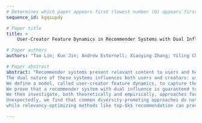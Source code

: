 ```yaml
--- 
# Determines which paper appears first (lowest number (0) appears first)
sequence_id: kgqsupdy

# Paper title 
title: >
	User-Creator Feature Dynamics in Recommender Systems with Dual Influence

# Paper authors 
authors: "Tao Lin; Kun Jin; Andrew Estornell; Xiaoying Zhang; Yiling Chen; Yang Liu"

# Paper abstract 
abstract: "Recommender systems present relevant content to users and help content creators reach their target audience. 
The dual nature of these systems influences both users and creators: users' preferences are altered by the items they are recommended, while creators are incentivized to alter their content such that it is recommended more frequently.
We define a model, called user-creator feature dynamics, to capture the dual influences of recommender systems.
We prove that a recommender system with dual influence is guaranteed to polarize, causing diversity loss in the system.
We then investigate, both theoretically and empirically, approaches for mitigating polarization and promoting diversity in recommender systems.
Unexpectedly, we find that common diversity-promoting approaches do not work in the presence of dual influence, 
while relevancy-optimizing methods like top-$k$ recommendation can prevent polarization and improve diversity of the system."

--- 
```

